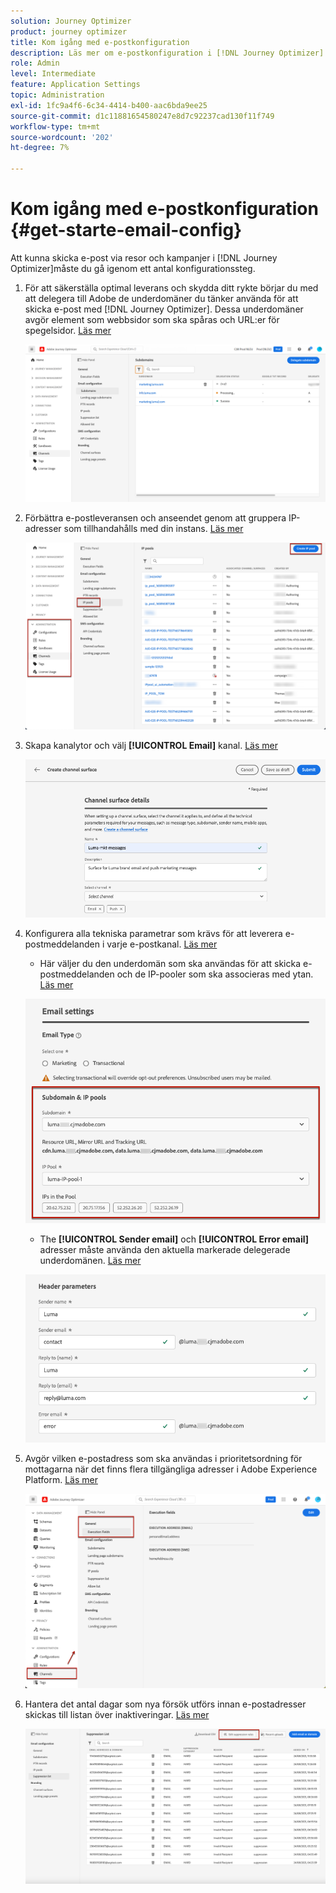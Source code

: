 ```yaml
---
solution: Journey Optimizer
product: journey optimizer
title: Kom igång med e-postkonfiguration
description: Läs mer om e-postkonfiguration i [!DNL Journey Optimizer]
role: Admin
level: Intermediate
feature: Application Settings
topic: Administration
exl-id: 1fc9a4f6-6c34-4414-b400-aac6bda9ee25
source-git-commit: d1c11881654580247e8d7c92237cad130f11f749
workflow-type: tm+mt
source-wordcount: '202'
ht-degree: 7%

---
```


# Kom igång med e-postkonfiguration {#get-starte-email-config}

Att kunna skicka e-post via resor och kampanjer i [!DNL Journey Optimizer]måste du gå igenom ett antal konfigurationssteg.

1. För att säkerställa optimal leverans och skydda ditt rykte börjar du med att delegera till Adobe de underdomäner du tänker använda för att skicka e-post med [!DNL Journey Optimizer]. Dessa underdomäner avgör element som webbsidor som ska spåras och URL:er för spegelsidor. [Läs mer](../configuration/about-subdomain-delegation.md)

   ![](../configuration/assets/subdomain-list.png)

1. Förbättra e-postleveransen och anseendet genom att gruppera IP-adresser som tillhandahålls med din instans. [Läs mer](../configuration/ip-pools.md)

   ![](../configuration/assets/ip-pool-create.png)

1. Skapa kanalytor och välj **[!UICONTROL Email]** kanal. [Läs mer](../configuration/channel-surfaces.md)


   ![](../configuration/assets/preset-general.png)

1. Konfigurera alla tekniska parametrar som krävs för att leverera e-postmeddelanden i varje e-postkanal. [Läs mer](email-settings.md)

   * Här väljer du den underdomän som ska användas för att skicka e-postmeddelanden och de IP-pooler som ska associeras med ytan. [Läs mer](email-settings.md#subdomains-and-ip-pools)

   ![](assets/preset-subdomain-ip-pool.png)

   * The **[!UICONTROL Sender email]** och **[!UICONTROL Error email]** adresser måste använda den aktuella markerade delegerade underdomänen. [Läs mer](email-settings.md#email-header)

   ![](assets/preset-header.png)

1. Avgör vilken e-postadress som ska användas i prioritetsordning för mottagarna när det finns flera tillgängliga adresser i Adobe Experience Platform. [Läs mer](../configuration/primary-email-addresses.md)

   ![](../configuration/assets/primary-address-execution-fields.png)

1. Hantera det antal dagar som nya försök utförs innan e-postadresser skickas till listan över inaktiveringar. [Läs mer](../configuration/manage-suppression-list.md)

   ![](../configuration/assets/suppression-list-edit-retries.png)
